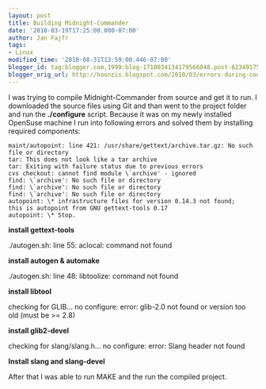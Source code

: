 ```yaml
---
layout: post
title: Building Midnight-Commander
date: '2010-03-19T17:25:00.000-07:00'
author: Jan Fajfr
tags:
- Linux
modified_time: '2010-08-31T13:59:00.446-07:00'
blogger_id: tag:blogger.com,1999:blog-1710034134179566048.post-6234917587551473974
blogger_orig_url: http://hoonzis.blogspot.com/2010/03/errors-during-configure.html
---
```

I was trying to compile Midnight-Commander from source and get it to run. I downloaded the source files using Git and than went to the project folder and run the **./configure** script. Because it was on my
newly installed OpenSuse machine I run into following errors and solved
them by installing required components:

```
maint/autopoint: line 421: /usr/share/gettext/archive.tar.gz: No such
file or directory
tar: This does not look like a tar archive
tar: Exiting with failure status due to previous errors
cvs checkout: cannot find module \`archive' - ignored
find: \`archive': No such file or directory
find: \`archive': No such file or directory
find: \`archive': No such file or directory
autopoint: \* infrastructure files for version 0.14.3 not found;
this is autopoint from GNU gettext-tools 0.17
autopoint: \* Stop.
```

**install gettext-tools**

./autogen.sh: line 55: aclocal: command not found

**install autogen & automake**

./autogen.sh: line 48: libtoolize: command not found

**install libtool**

checking for GLIB... no
configure: error: glib-2.0 not found or version too old (must be &gt;=
2.8)

**install glib2-devel**

checking for slang/slang.h... no
configure: error: Slang header not found

**Install slang and slang-devel**

After that I was able to run MAKE and the run the compiled project.
